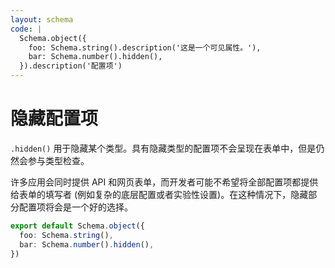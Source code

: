 ```yaml
---
layout: schema
code: |
  Schema.object({
    foo: Schema.string().description('这是一个可见属性。'),
    bar: Schema.number().hidden(),
  }).description('配置项')
---
```


# 隐藏配置项

`.hidden()` 用于隐藏某个类型。具有隐藏类型的配置项不会呈现在表单中，但是仍然会参与类型检查。

许多应用会同时提供 API 和网页表单，而开发者可能不希望将全部配置项都提供给表单的填写者 (例如复杂的底层配置或者实验性设置)。在这种情况下，隐藏部分配置项将会是一个好的选择。

```ts
export default Schema.object({
  foo: Schema.string(),
  bar: Schema.number().hidden(),
})
```

